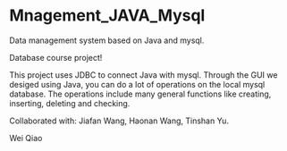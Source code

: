 # Mnagement_JAVA_Mysql

Data management system based on Java and mysql.

Database course project!

This project uses JDBC to connect Java with mysql.
Through the GUI we desiged using Java, you can do a lot of operations on the local mysql database.
The operations include many general functions like creating, inserting, deleting and checking.

Collaborated with: Jiafan Wang, Haonan Wang, Tinshan Yu.


Wei Qiao

 
